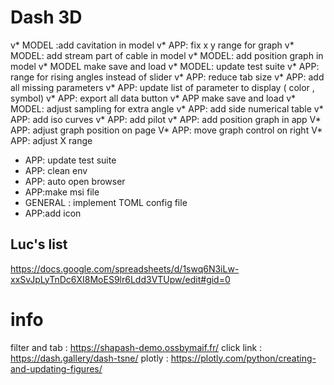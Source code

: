 

# Dash 3D
 v* MODEL :add cavitation in model 
 v* APP: fix x y range for graph
 v* MODEL: add stream part of cable in model 
 v* MODEL: add position graph in model 
 v* MODEL make save and load
 v* MODEL: update test suite
 v* APP: range for rising angles instead of slider
 v* APP: reduce tab size
 v* APP: add all missing parameters 
 v* APP: update list of parameter to display ( color , symbol)
 v* APP: export all data button
 v* APP make save and load
 v* MODEL: adjust sampling for extra angle
 v* APP: add side numerical table 
 v* APP: add iso curves
 v* APP: add pilot
 v* APP: add position graph in app
 V* APP: adjust graph position on page
 V* APP: move graph control on right
 V* APP: adjust X range 
 * APP: update test suite
 * APP: clean env 
 * APP: auto open browser
 * APP:make msi file 
 * GENERAL : implement TOML config file
 * APP:add icon 
 

## Luc's list 
https://docs.google.com/spreadsheets/d/1swq6N3iLw-xxSvJpLyTnDc6XI8MoES9lr6Ldd3VTUpw/edit#gid=0

# info 
 filter and tab : https://shapash-demo.ossbymaif.fr/
 click link : https://dash.gallery/dash-tsne/
 plotly : https://plotly.com/python/creating-and-updating-figures/